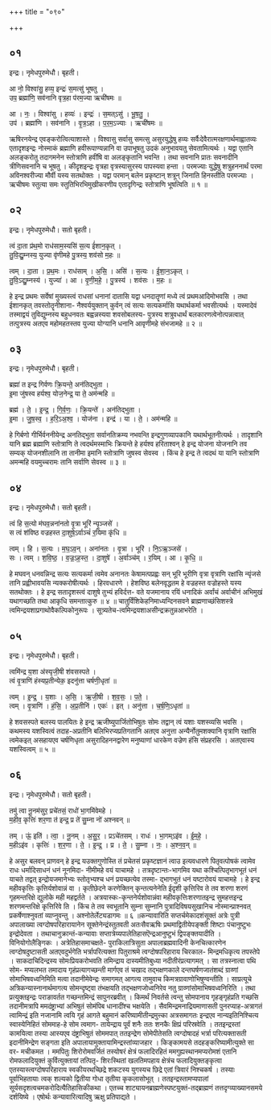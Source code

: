 +++
title = "०९०"

+++


## ०१
इन्द्रः। नृमेधपुरुमेधौ। बृहती।

आ नो॒ विश्वा॑सु॒ हव्य॒ इन्द्रः॑ स॒मत्सु॑ भूषतु ।  
उप॒ ब्रह्मा॑णि॒ सव॑नानि वृत्र॒हा प॑रम॒ज्या ऋची॑षमः ॥

आ । नः॒ । विश्वा॑सु । हव्यः॑ । इन्द्रः॑ । स॒मत्ऽसु॑ । भू॒ष॒तु॒ ।  
उप॑ । ब्रह्मा॑णि । सव॑नानि । वृ॒त्र॒ऽहा । प॒र॒म॒ऽज्याः । ऋची॑षमः ॥

ऋषिरनयेन्द्र एवङ्करोत्वित्याशास्ते । विश्वासु सर्वासु समत्सु असुरयुद्धेषु हव्यः सर्वैःदेवैरात्मरक्षणार्थमाह्वातव्यः एतादृशइन्द्रः नोस्माकं ब्रह्माणि हवीरूपाण्यन्नानि वा उपाभूषतु उदकं अनुभावयतु सेवतामित्यर्थः । यद्वा एतानि अलङ्करोतु तदागमनेन स्तोत्राणि हवींषि वा अलङ्कृतानि भवन्ति । तथा सवनानि प्रातः सवनादीनि त्रीणिसवनानि च भूषतु । कीदृशइन्द्रः वृत्रहा वृत्रस्यासुरस्य पापस्यवा हन्ता । परमज्याः युद्धेषु शत्रुहननार्थं परमा अविनश्वरीज्या मौर्वी यस्य सतथोक्तः । यद्वा परमान् बलेन प्रकृष्टान् शत्रून् जिनाति हिनस्तीति परमज्याः । ऋचीषमः स्तुत्या समः स्तुतिभिरभिमुखीकरणीय एतादृगिन्द्रः स्तोत्राणि भूषत्विति ॥ १ ॥

## ०२
इन्द्रः। नृमेधपुरुमेधौ। सतो बृहती।

त्वं दा॒ता प्र॑थ॒मो राध॑साम॒स्यसि॑ स॒त्य ई॑शान॒कृत् ।  
तु॒वि॒द्यु॒म्नस्य॒ युज्या वृ॑णीमहे पु॒त्रस्य॒ शव॑सो म॒हः ॥

त्वम् । दा॒ता । प्र॒थ॒मः । राध॑साम् । अ॒सि॒ । असि॑ । स॒त्यः । ई॒शा॒न॒ऽकृत् ।  
तु॒वि॒ऽद्यु॒म्नस्य॑ । युज्या॑ । आ । वृ॒णी॒म॒हे॒ । पु॒त्रस्य॑ । शव॑सः । म॒हः ॥

हे इन्द्र प्रथमः सर्वेषां मुख्यस्त्वं राधसां धनानां दातासि यद्वा धनदातॄणां मध्ये त्वं प्रथमआदिमोभवसि । तथा ईशानकृत् तवस्तोतॄनीशाना- नैश्वर्ययुक्तान् कुर्वन् त्वं सत्यः सत्यकर्मासि यथार्थकर्मा भवसीत्यर्थः । यस्मादेवं तस्माद्वयं तुविद्युम्नस्य बहुधनवतः बह्वन्नस्यवा शवसोबलस्य- पुत्रस्य शत्रुवधार्थं बलकारणत्वेनोत्पन्नत्वात् तत्पुत्रस्य अतएव महोमहतस्तव युज्या योग्यानि धनानि आवृणीमहे संभजामहे ॥ २ ॥

## ०३
इन्द्रः। नृमेधपुरुमेधौ। बृहती।

ब्रह्मा॑ त इन्द्र गिर्वणः क्रि॒यन्ते॒ अन॑तिद्भुता ।  
इ॒मा जु॑षस्व हर्यश्व॒ योज॒नेन्द्र॒ या ते॒ अम॑न्महि ॥

ब्रह्म॑ । ते॒ । इ॒न्द्र॒ । गि॒र्व॒णः॒ । क्रि॒यन्ते॑ । अन॑तिद्भुता ।  
इ॒मा । जु॒ष॒स्व॒ । ह॒रि॒ऽअ॒श्व॒ । योज॑ना । इन्द्र॑ । या । ते॒ । अम॑न्महि ॥

हे गिर्बणो गीर्भिर्वननीयेन्द्र अनतिद्भुता सर्वानतिक्रम्य नभवन्ति इन्द्रगुणव्यापकानि यथार्थभूतनीत्यर्थः । तादृशानि यानि ब्रह्म ब्रह्माणि स्तोत्राणि ते त्वदर्थमस्माभिः क्रियन्ते हे हर्यश्व हरिताश्वन् हे इन्द्र योजना योजनानि तव सम्यक् योजनशीलानि ता तानीमा इमानि स्तोत्राणि जुषस्व सेवस्व । किंच हे इन्द्र ते त्वदथं या यानि स्तोत्राणि अमन्महि वयमुच्चरामः तानि सर्वाणि सेवस्व ॥ ३ ॥

## ०४
इन्द्रः। नृमेधपुरुमेधौ। सतो बृहती।

त्वं हि स॒त्यो म॑घव॒न्नना॑नतो वृ॒त्रा भूरि॑ न्यृ॒ञ्जसे॑ ।  
स त्वं श॑विष्ठ वज्रहस्त दा॒शुषे॒ऽर्वाञ्चं॑ र॒यिमा कृ॑धि ॥

त्वम् । हि । स॒त्यः । म॒घ॒ऽव॒न् । अना॑नतः । वृ॒त्रा । भूरि॑ । नि॒ऽऋ॒ञ्जसे॑ ।  
सः । त्वम् । श॒वि॒ष्ठ॒ । व॒ज्र॒ऽह॒स्त॒ । दा॒शुषे॑ । अ॒र्वाञ्च॑म् । र॒यिम् । आ । कृ॒धि॒ ॥

हे मघवन् धनवन्निन्द्र सत्यः सत्यकर्मा त्वमेव अनानतः केषामत्पप्रह्वः सन् भूरि भूरीणि वृत्रा वृत्राणि रक्षांसि न्यृंजसे तानि प्रह्वीभावयसि न्यक्करोषीत्यर्थः । हिरवधारणे । हेशविष्ठ बलेनवृद्धतम हे वज्रहस्त वज्रोहस्ते यस्य सतथोक्तः । हे इन्द्र सतादृशस्त्वं दाशुषे तुभ्यं हविर्दत्त- वते यजमानाय रयिं धनादिकं अर्वांचं अर्वाचीनं अभिमुखं यथागच्छति तथा आकृधि समन्तात्कुरु ॥ ४ ॥ चातुर्विंशिकेहनिमाध्यन्दिनसवने ब्राह्मणाच्छंसिशस्त्रे त्वमिन्द्रयशाप्रगाथोवैकल्पिकोनुरूपः । सूत्र्यतेच-त्वमिन्द्रयशाअसीन्द्रक्रतुन्नआभरेति ।

## ०५
इन्द्रः। नृमेधपुरुमेधौ। बृहती।

त्वमि॑न्द्र य॒शा अ॑स्यृजी॒षी श॑वसस्पते ।  
त्वं वृ॒त्राणि॑ हंस्यप्र॒तीन्येक॒ इदनु॑त्ता चर्षणी॒धृता॑ ॥

त्वम् । इ॒न्द्र॒ । य॒शाः । अ॒सि॒ । ऋ॒जी॒षी । श॒व॒सः॒ । प॒ते॒ ।  
त्वम् । वृ॒त्राणि॑ । हं॒सि॒ । अ॒प्र॒तीनि॑ । एकः॑ । इत् । अनु॑त्ता । च॒र्ष॒णि॒ऽधृता॑ ॥

हे शवसस्पते बलस्य पालयितः हे इन्द्र ऋजीष्युपार्जितोभिषुतः सोमः तद्वान् त्वं यशाः यशस्व्यसि भवसि । कथमस्य यशस्वित्वं तदाह-अप्रतीनि बलिभिरप्यप्रतिगतानि अतएव अनुत्ता अन्यैर्नोतुमशक्यानि वृत्राणि रक्षांसि त्वमेकइत् असहायएव चर्षणिधृता असुरादिहननद्वारेण मनुष्याणां धारकेण वज्रेण हंसि संप्रहरसि । अतएवास्य यशस्वित्वम् ॥ ५ ॥

## ०६
इन्द्रः। नृमेधपुरुमेधौ। सतो बृहती।

तमु॑ त्वा नू॒नम॑सुर॒ प्रचे॑तसं॒ राधो॑ भा॒गमि॑वेमहे ।  
म॒हीव॒ कृत्तिः॑ शर॒णा त॑ इन्द्र॒ प्र ते॑ सु॒म्ना नो॑ अश्नवन् ॥

तम् । ऊं॒ इति॑ । त्वा॒ । नू॒नम् । अ॒सु॒र॒ । प्रऽचे॑तसम् । राधः॑ । भा॒गम्ऽइ॑व । ई॒म॒हे॒ ।  
म॒हीऽइ॑व । कृत्तिः॑ । श॒र॒णा । ते॒ । इ॒न्द्र॒ । प्र । ते॒ । सु॒म्ना । नः॒ । अ॒श्न॒व॒न् ॥

हे असुर बलवन् प्राणवन् हे इन्द्र यउक्तगुणोस्ति तं प्रचेतसं प्रकृष्टज्ञानं त्वाउ इत्यवधारणे पितृवत्पोषकं त्वामेव राधः धर्मादिसाधनं धनं नूनमिदा- नीमीमहे वयं याचामहे । तत्रदृष्टान्तः-भागमिव यथा कश्चित्पितृभागभूतं धनं याचते तद्वत् इन्द्रोयजमानेभ्यः स्तोतृभ्यश्च धनं प्रयच्छत्येव तस्मा- द्भागभुतं धनं यष्टारोवयं याचामहे । हे इन्द्र महीवकृत्तिः कृत्तिर्यशोवान्नं वा । कृतीछेदने करणेक्तिन् कृन्तत्यनेनेति ईदृशी कृत्तिरिव ते तव शरणा शरणं गृहमन्तरिक्षे द्युलोके मही महद्वर्तते । अत्रयास्कः-कृन्तनेर्यशोवान्नंवा महीवकृत्तिःशरणातइन्द्र सुमहत्तइन्द्र शरणमन्तरिक्षे कृत्तिरिवे ति । किंच ते तव स्वभूतानि सुम्ना सुम्नानि पुत्रादिविषयसुखानिच नोस्मान्प्राश्नवत् प्रकर्षेणाश्नुवतां व्याप्नुवन्तु । अश्नोतेर्लेट्यडागमः ॥ ६ ॥कन्यावारिति सप्तर्चमेकादशंसूक्तं अत्रेः पुत्री अपालाख्या त्वग्दोषपरिहारायानेन सूक्तेनेन्द्रंस्तुतवती अतःसैवऋषिः प्रथमाद्वितीयेपङ्क्ती शिष्टाः पंचानुष्टुभः इन्द्रोदेवता । तथाचानुक्रान्तं-कन्यावाः सप्तात्रेय्यपालेतिहासऎन्द्रआनुष्टुभं द्विपङ्क्तयादीति । विनियोगोलैङ्गिकः । अत्रेतिहासमाचक्षते- पुराकिलात्रिसुता अपालाब्रह्मवादिनी केनचित्कारणेन त्वग्दोषदुष्टासती अतएवदुर्भगेति भर्त्रापरित्यक्ता पितुराश्रमे त्वग्दोषपरिहाराय चिरकाल- मिन्द्रमधिकृत्य तपस्तेपे । साकदाचिदिन्द्रस्य सोमःप्रियकरोभवति तमिन्द्राय दास्यमीतिबुध्या नदीतीरंप्रत्यागमत् । सा तत्रस्नात्वा पथि सोम- मप्यलभत तमादाय गृहंप्रत्यागच्छन्ती मार्गएव तं चखाद तद्भक्षणकाले दन्तघर्षणजातंशब्दं ग्राव्णां सोमाभिषवध्वनिमिति मत्वा तदानीमेवेन्द्रः समागमत् आगत्य तामुवाच किमत्रग्रावाणोभिषुण्वन्तीति । साप्रत्यूचे अत्रिकन्यास्नानार्थमागत्य सोमन्दृष्ट्वा तंभक्षयति तद्भक्षणजोध्वनिरेव नतु ग्राव्णांसोमाभिषवध्वनिरिति । तथा प्रत्युक्तइन्द्रः पराङावर्तत गच्छन्तमिन्द्रं सापुनरब्रवीत् । किमर्थं निवर्तसे त्वन्तु सोमपानाय गृहङ्गृहंप्रति गच्छसि तदानीमत्रापि ममदंष्ट्राभ्यां अभिषुतं सोमंपिब धानादींश्च भक्षयेति । सैवमिन्द्रमनाद्रियमाणासती पुनरप्याह-अत्रागतं त्वामिन्द्रं इति नजानामि त्वयि गृहं आगते बहुमानं करिष्यामीतीन्द्रमुत्त्का अत्रसमागतः इन्द्रएव नान्यइतिनिश्चित्य स्वास्येनिहितं सोममाह-हे सोम त्वमाग- तायेन्द्राय पूर्वं शनैः ततः शनकैः क्षिप्रं परिस्रवेति । ततइन्द्रस्तां कामयित्वा तस्या आस्यएव दंष्ट्राभिषुतं सोममपात् ततइन्द्रेण सोमेपीतेसति त्वग्दोषादहं भर्त्रा परित्यक्तासती इदानीमिन्द्रेण सङ्गता इति अपालायामुक्तायामिन्द्रस्तांव्याजहार । किङ्कामयसे तदहङ्करिष्यामीत्युक्ते सा वर- मचीकमत । ममपितुः शिरोरोमवर्जितं तस्योषरं क्षेत्रं फलादिरहितं ममगुह्यस्थानमप्यरोमशं एतानि रोमफलादियुक्तं कुर्वित्युक्तायां तत्पितृ- शिरःस्थितां खलतिमपहाय क्षेत्रंच फलादियुक्तङ्कृत्वा एतस्यास्त्वग्दोषपरिहाराय स्वकीयरथच्छिद्रे शकटस्य युगस्यच छिद्रे एतां त्रिवारं निश्चकर्ष । तस्याः पूर्वाभिहतायाः त्वक् शल्यको द्वितीया गोधा तृतीया कृकलासोभूत् । ततइन्द्रस्तामप्यपालां सूर्यसदृशत्वचमकरोदित्यैतिहासिकीकथा । एतच्च शाट्यायनब्राह्मणेस्पष्टयुक्तं-तद्ब्राह्मणं तत्तदृग्व्याख्यानसमये दर्शयिष्ये । एषोर्थः कन्यावारित्यादिषु ऋक्षु प्रतिपाद्यते ।